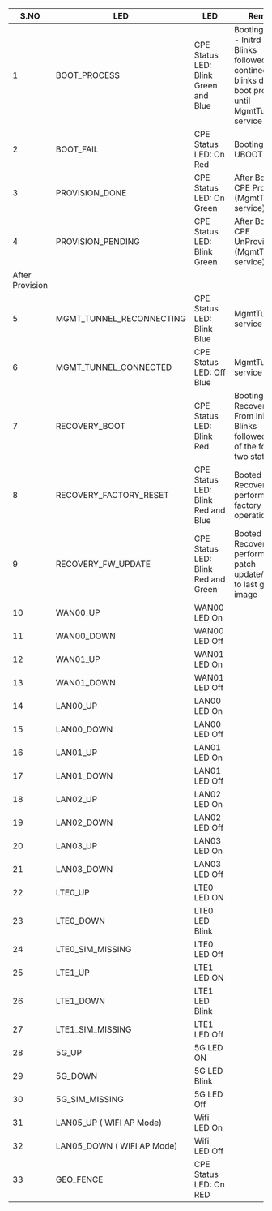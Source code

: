 | S.NO                                 | LED                        | LED                                  | Remarks                                                     |
| ------------------------------------ | -------------------------- | ------------------------------------ | ----------------------------------------------------------- |
| 1                                    | BOOT_PROCESS               | CPE Status LED: Blink Green and Blue | Booting System - Initrd state - 3 Blinks<br> followed by contineous blinks during boot process until MgmtTunnel service |
| 2                                    | BOOT_FAIL                  | CPE Status LED: On Red               | Booting failed in UBOOT or Initrd                           |
| 3                                    | PROVISION_DONE             | CPE Status LED: On Green             | After Boot - CPE Provisioned  (MgmtTunnel service)                              |
| 4                                    | PROVISION_PENDING          | CPE Status LED: Blink Green          | After Boot - CPE UnProvisioned (MgmtTunnel service)                          |
| After Provision
| 5                                    | MGMT_TUNNEL_RECONNECTING   | CPE Status LED: Blink Blue           | MgmtTunnel service                                                             |
| 6                                    | MGMT_TUNNEL_CONNECTED      | CPE Status LED: Off Blue             | MgmtTunnel service                                                             |
| 7                                    | RECOVERY_BOOT              | CPE Status LED: Blink Red            | Booting to Recovery - From Initrd - 3 Blinks<br> followed by one of the following two states            |
| 8                                    | RECOVERY_FACTORY_RESET     | CPE Status LED: Blink Red and Blue   | Booted to Recovery -  performing factory reset operation    |
| 9                                    | RECOVERY_FW_UPDATE         | CPE Status LED: Blink Red and Green  | Booted to Recovery -  performing patch update/recovery to last good image |
| 10                                   | WAN00_UP                   | WAN00  LED On                        |                                                             |
| 11                                   | WAN00_DOWN                 | WAN00 LED Off                        |                                                             |
| 12                                   | WAN01_UP                   | WAN01 LED On                         |                                                             |
| 13                                   | WAN01_DOWN                 | WAN01 LED Off                        |                                                             |
| 14                                   | LAN00_UP                   | LAN00 LED On                         |                                                             |
| 15                                   | LAN00_DOWN                 | LAN00 LED Off                        |                                                             |
| 16                                   | LAN01_UP                   | LAN01 LED On                         |                                                             |
| 17                                   | LAN01_DOWN                 | LAN01 LED Off                        |                                                             |
| 18                                   | LAN02_UP                   | LAN02 LED On                         |                                                             |
| 19                                   | LAN02_DOWN                 | LAN02 LED Off                        |                                                             |
| 20                                   | LAN03_UP                   | LAN03 LED On                         |                                                             |
| 21                                   | LAN03_DOWN                 | LAN03 LED Off                        |                                                             |
| 22                                   | LTE0_UP                    | LTE0 LED ON                          |                                                             |
| 23                                   | LTE0_DOWN                  | LTE0 LED Blink                       |                                                             |
| 24                                   | LTE0_SIM_MISSING           | LTE0 LED Off                         |                                                             |
| 25                                   | LTE1_UP                    | LTE1 LED ON                          |                                                             |
| 26                                   | LTE1_DOWN                  | LTE1 LED Blink                       |                                                             |
| 27                                   | LTE1_SIM_MISSING           | LTE1 LED Off                         |                                                             |
| 28                                   | 5G_UP                      | 5G LED ON                            |                                                             |
| 29                                   | 5G_DOWN                    | 5G LED Blink                         |                                                             |
| 30                                   | 5G_SIM_MISSING             | 5G LED Off                           |                                                             |
| 31                                   | LAN05_UP ( WIFI AP Mode)   | Wifi LED On                          |                                                             |
| 32                                   | LAN05_DOWN ( WIFI AP Mode) | Wifi LED Off                         |                                                             |
| 33                                   | GEO_FENCE                  | CPE Status LED: On RED                  |                                                             |
